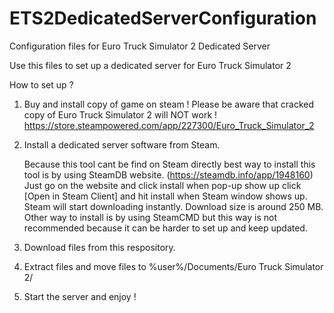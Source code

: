 # ETS2DedicatedServerConfiguration
Configuration files for Euro Truck Simulator 2 Dedicated Server

Use this files to set up a dedicated server for Euro Truck Simulator 2

How to set up ?

 1. Buy and install copy of game on steam ! Please be aware that cracked copy of Euro Truck Simulator 2 will NOT work ! https://store.steampowered.com/app/227300/Euro_Truck_Simulator_2


 2. Install a dedicated server software from Steam. 

    Because this tool cant be find on Steam directly best way to install this tool is by using SteamDB website. (https://steamdb.info/app/1948160) Just go on the website and click install when pop-up show up click [Open in Steam Client] and hit install when Steam window shows up. Steam will start downloading instantly. Download size is around 250 MB. Other way to install is by using SteamCMD but this way is not recommended because it can be harder to set up and keep updated.


3. Download files from this respository.

4. Extract files and move files to %user%/Documents/Euro Truck Simulator 2/

5. Start the server and enjoy !
